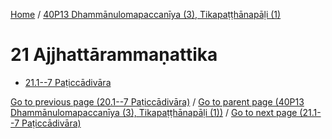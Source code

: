 
[Home](/) / [40P13 Dhammānulomapaccanīya (3), Tikapaṭṭhānapāḷi (1)](../40P13.md)

# 21 Ajjhattārammaṇattika

* [21.1--7 Paṭiccādivāra](21/21.1--7.md)

[Go to previous page (20.1--7 Paṭiccādivāra)](20/20.1--7.md) / [Go to parent page (40P13 Dhammānulomapaccanīya (3), Tikapaṭṭhānapāḷi (1))](0.md) / [Go to next page (21.1--7 Paṭiccādivāra)](21/21.1--7.md)


